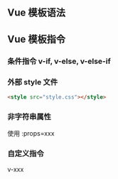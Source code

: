 ## Vue 模板语法

## Vue 模板指令
### 条件指令 v-if, v-else, v-else-if
### 外部 style 文件
```html
<style src="style.css"></style>
```
### 非字符串属性
使用 :props=xxx
### 自定义指令
v-xxx
